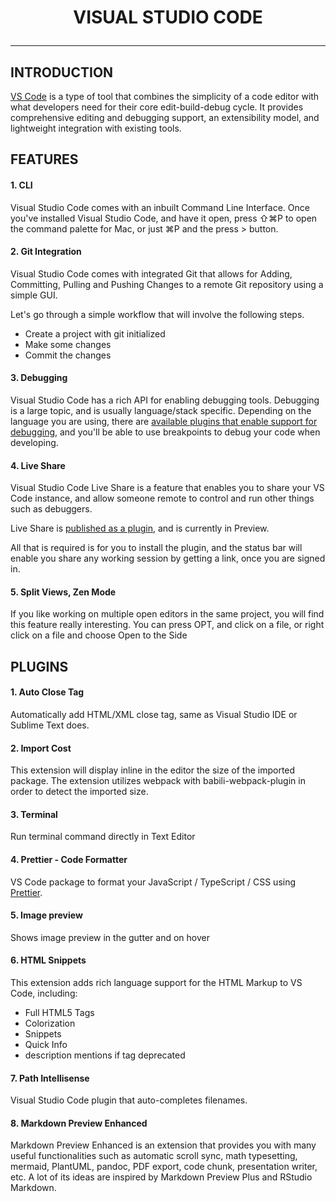 # <p align="center">**VISUAL STUDIO CODE**</p>
___

## INTRODUCTION
[VS Code](https://code.visualstudio.com "VS Code") is a type of tool that combines the simplicity of a code editor with what developers need for their core edit-build-debug cycle. It provides comprehensive editing and debugging support, an extensibility model, and lightweight integration with existing tools.


## FEATURES

#### 1. CLI
Visual Studio Code comes with an inbuilt Command Line Interface. Once you've installed Visual Studio Code, and have it open, press ⇧⌘P to open the command palette for Mac, or just ⌘P and the press > button.

#### 2. Git Integration
Visual Studio Code comes with integrated Git that allows for Adding, Committing, Pulling and Pushing Changes to a remote Git repository using a simple GUI.

Let's go through a simple workflow that will involve the following steps.

* Create a project with git initialized
* Make some changes
* Commit the changes

#### 3. Debugging
Visual Studio Code has a rich API for enabling debugging tools. Debugging is a large topic, and is usually language/stack specific. Depending on the language you are using, there are [available plugins that enable support for debugging](https://marketplace.visualstudio.com/search?term=tag%3Adebuggers&target=VSCode&category=All%20categories&sortBy=Relevance "Debugging API"), and you'll be able to use breakpoints to debug your code when developing.

#### 4. Live Share
Visual Studio Code Live Share is a feature that enables you to share your VS Code instance, and allow someone remote to control and run other things such as debuggers.

Live Share is [published as a plugin](https://marketplace.visualstudio.com/items?itemName=MS-vsliveshare.vsliveshare "Live Share Plugin"), and is currently in Preview.

All that is required is for you to install the plugin, and the status bar will enable you share any working session by getting a link, once you are signed in.

#### 5. Split Views, Zen Mode
If you like working on multiple open editors in the same project, you will find this feature really interesting. You can press OPT, and click on a file, or right click on a file and choose Open to the Side

## PLUGINS

#### 1. Auto Close Tag
Automatically add HTML/XML close tag, same as Visual Studio IDE or Sublime Text does.

#### 2. Import Cost
This extension will display inline in the editor the size of the imported package. The extension utilizes webpack with babili-webpack-plugin in order to detect the imported size.

#### 3. Terminal
Run terminal command directly in Text Editor

#### 4. Prettier - Code Formatter
VS Code package to format your JavaScript / TypeScript / CSS using [Prettier](https://github.com/prettier/prettier "Prettier").

#### 5. Image preview
Shows image preview in the gutter and on hover

#### 6. HTML Snippets
This extension adds rich language support for the HTML Markup to VS Code, including:
* Full HTML5 Tags
* Colorization
* Snippets
* Quick Info
* description mentions if tag deprecated

#### 7. Path Intellisense
Visual Studio Code plugin that auto-completes filenames.

#### 8. Markdown Preview Enhanced
Markdown Preview Enhanced is an extension that provides you with many useful functionalities such as automatic scroll sync, math typesetting, mermaid, PlantUML, pandoc, PDF export, code chunk, presentation writer, etc. A lot of its ideas are inspired by Markdown Preview Plus and RStudio Markdown.
